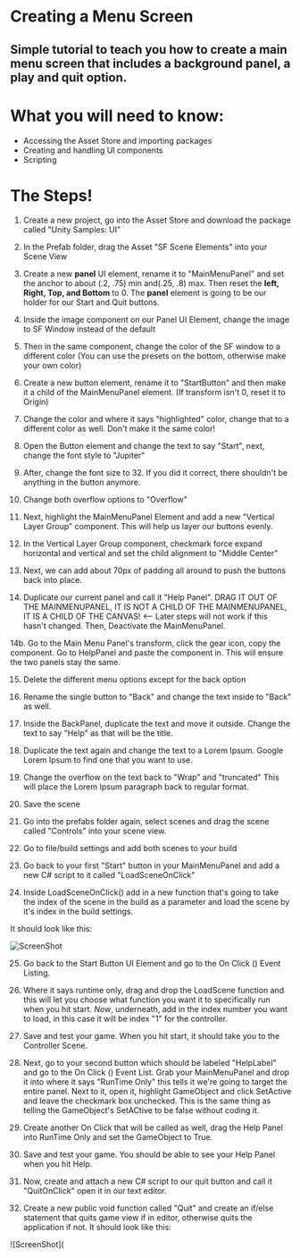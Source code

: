 # Creating a Menu Screen 

## Simple tutorial to teach you how to create a main menu screen that includes a background panel, a play and quit option.

# What you will need to know:
- Accessing the Asset Store and importing packages
- Creating and handling UI components
- Scripting

# The Steps!

1. Create a new project, go into the Asset Store and download the package called "Unity Samples: UI"

2. In the Prefab folder, drag the Asset "SF Scene Elements" into your Scene View

3. Create a new **panel** UI element, rename it to "MainMenuPanel" and set the anchor to about (.2, .75) min and(.25, .8) max.  Then reset the **left, Right, Top, and Bottom** to 0.  The **panel** element is going to be our holder for our Start and Quit buttons.

4. Inside the image component on our Panel UI Element, change the image to SF Window instead of the default

5. Then in the same component, change the color of the SF window to a different color (You can use the presets on the bottom, otherwise make your own color)

6. Create a new button element, rename it to "StartButton" and then make it a child of the MainMenuPanel element. (If transform isn't 0, reset it to Origin)

7. Change the color and where it says "highlighted" color, change that to a different color as well. Don't make it the same color!

8. Open the Button element and change the text to say "Start", next, change the font style to "Jupiter"

9. After, change the font size to 32.  If you did it correct, there shouldn't be anything in the button anymore.

10. Change both overflow options to "Overflow"

11. Next, highlight the MainMenuPanel Element and add a new "Vertical Layer Group" component. This will help us layer our buttons evenly.

12. In the Vertical Layer Group component, checkmark force expand horizontal and vertical and set the child alignment to "Middle Center"

13. Next, we can add about 70px of padding all around to push the buttons back into place.

14. Duplicate our current panel and call it "Help Panel".  DRAG IT OUT OF THE MAINMENUPANEL, IT IS NOT A CHILD OF THE MAINMENUPANEL, IT IS A CHILD OF THE CANVAS! <-- Later steps will not work if this hasn't changed. Then, Deactivate the MainMenuPanel.

14b. Go to the Main Menu Panel's transform, click the gear icon, copy the component.  Go to HelpPanel and paste the component in.  This will ensure the two panels stay the same.

15. Delete the different menu options except for the back option

16. Rename the single button to "Back" and change the text inside to "Back" as well.  

17. Inside the BackPanel, duplicate the text and move it outside.  Change the text to say "Help" as that will be the title.

18. Duplicate the text again and change the text to a Lorem Ipsum.  Google Lorem Ipsum to find one that you want to use.

19. Change the overflow on the text back to "Wrap" and "truncated" This will place the Lorem Ipsum paragraph back to regular format.

20. Save the scene

21. Go into the prefabs folder again, select scenes and drag the scene called "Controls" into your scene view.

22. Go to file/build settings and add both scenes to your build

23. Go back to your first "Start" button in your MainMenuPanel and add a new C# script to it called "LoadSceneOnClick"

24. Inside LoadSceneOnClick() add in a new function that's going to take the index of the scene in the build as a parameter and load the scene by it's index in the build settings.

It should look like this:

![ScreenShot](https://raw.githubusercontent.com/junior-devleague/unity/master/exercises/MainMenu/assets/Screen%20Shot%202017-10-18%20at%2012.48.47%20AM.png)

25. Go back to the Start Button UI Element and go to the On Click () Event Listing.

26. Where it says runtime only, drag and drop the LoadScene function and this will let you choose what function you want it to specifically run when you hit start.  *Now*, underneath, add in the index number you want to load, in this case it will be index "1" for the controller.

27. Save and test your game.  When you hit start, it should take you to the Controller Scene.

28. Next, go to your second button which should be labeled "HelpLabel" and go to the On Click () Event List.  Grab your MainMenuPanel and drop it into where it says "RunTime Only" this tells it we're going to target the entire panel.  Next to it, open it, highlight GameObject and click SetActive and leave the checkmark box unchecked.  This is the same thing as telling the GameObject's SetACtive to be false without coding it.

29. Create another On Click that will be called as well, drag the Help Panel into RunTime Only and set the GameObject to True.

30. Save and test your game.  You should be able to see your Help Panel when you hit Help.

31. Now, create and attach a new C# script to our quit button and call it "QuitOnClick" open it in our text editor.

32. Create a new public void function called "Quit" and create an if/else statement that quits game view if in editor, otherwise quits the application if not.  It should look like this:

![ScreenShot](
